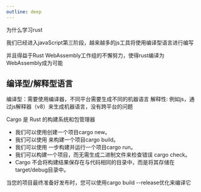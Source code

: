 ```yaml
---
outline: deep
---
```

为什么学习rust

我们已经进入javaScript第三阶段，越来越多的js工具将使用编译型语言进行编写

并且得益于Rust WebAssembly工作组的不懈努力，使得rust编译为WebAssembly成为可能

## 编译型/解释型语言
编译型：需要使用编译器，不同平台需要生成不同的机器语言
解释性: 例如js，通过js解释器（v8）来生成机器语言，没有跨平台的问题

Cargo 是 Rust 的构建系统和包管理器

* 我们可以使用创建一个项目cargo new。
* 我们可以使用 来构建一个项目cargo build。
* 我们可以使用 一步构建并运行一个项目cargo run。
* 我们可以构建一个项目，而无需生成二进制文件来检查错误 cargo check。
* Cargo 不会将构建结果保存在与代码相同的目录中，而是将其存储在target/debug目录中。

当您的项目最终准备好发布时，您可以使用cargo build --release优化来编译它